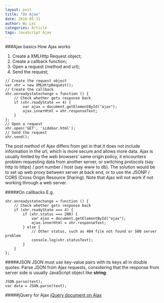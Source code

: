 ```yaml
---
layout: post
title: "On Ajax"
date: 2016-05-31
author: Wu Lei
categories: Article
tags: JavaScript Ajax
---
```


###Ajax basics 
How Ajax works 
1. Create a XMLHttp Request object; 
2. Create a callback function; 
3. Open a request (method and url); 
4. Send the request; 
``` 
// Create the request object 
var xhr = new XMLHttpRequest(); 
// Create the callback 
xhr.onreadystatechange = function () { 
    // Check whether gets response back 
    if (xhr.readyState == 4) { 
        var ajax = document.getElementById("ajax"); 
        ajax.innerHtml = xhr.responseText; 
    } 
}; 
// Open a request 
xhr.open('GET', 'sidebar.html'); 
// Send the request 
xhr.send(); 
```
The post method of Ajax differs from get in that it does not include information in the url, which is more secure and allows more data. 
Ajax is usually limited by the web browsers' same origin policy, it encounters problem requesting data from another server, or switching protocols (say http to https) / port number / host (say www to db). 
The solution would be to set up web proxy between server at back end, or to use the JSONP / CORS (Cross Origin Resource Sharing). 
Note that Ajax will not work if not working through a web server. 

#####On callbacks 
E.g. 
```
xhr.onreadystatechange = function () { 
    // Check whether gets response back 
    if (xhr.readyState === 4) { 
        if (xhr.status === 200) { 
            var ajax = document.getElementById("ajax"); 
            ajax.innerHtml = xhr.responseText; 
        } else { 
            // Other status, such as 404 file not found or 500 server problem
            console.log(xhr.statusText); 
        } 
    } 
}; 
``` 
#####JSON 
JSON must use key-value pairs with its keys all in double quotes. 
Parse JSON from Ajax requests, considering that the response from server side is usually JavaScript object like **string**: 
```
JSON.parse(text); 
var data = JSON.parse(text); 
```
#####jQuery for Ajax 
[jQuery document on Ajax](http://api.jquery.com/category/ajax/) 